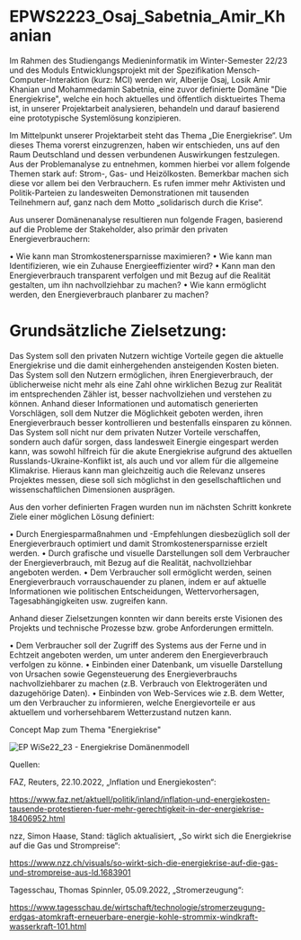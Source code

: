# EPWS2223_Osaj_Sabetnia_Amir_Khanian

Im Rahmen des Studiengangs Medieninformatik im Winter-Semester 22/23 und des Moduls Entwicklungsprojekt mit der Spezifikation Mensch-Computer-Interaktion (kurz: MCI) werden wir, Alberije Osaj, Losik Amir Khanian und Mohammedamin Sabetnia, eine zuvor definierte Domäne "Die Energiekrise", welche ein hoch aktuelles und öffentlich disktueirtes Thema ist, in unserer Projektarbeit analysieren, behandeln und darauf basierend eine prototypische Systemlösung konzipieren. 

Im Mittelpunkt unserer Projektarbeit steht das Thema „Die Energiekrise“. Um dieses Thema vorerst einzugrenzen, haben wir entschieden, uns auf den Raum Deutschland und dessen verbundenen Auswirkungen festzulegen. Aus der Problemanalyse zu entnehmen, kommen hierbei vor allem folgende Themen stark auf: Strom-, Gas- und Heizölkosten. Bemerkbar machen sich diese vor allem bei den Verbrauchern. Es rufen immer mehr Aktivisten und Politik-Parteien zu landesweiten Demonstrationen mit tausenden Teilnehmern auf, ganz nach dem Motto „solidarisch durch die Krise“. 

Aus unserer Domänenanalyse resultieren nun folgende Fragen, basierend auf die Probleme der Stakeholder, also primär den privaten Energieverbrauchern:

•	Wie kann man Stromkostenersparnisse maximieren? 
•	Wie kann man Identifizieren, wie ein Zuhause Energieeffizienter wird? 
•	Kann man den Energieverbrauch transparent verfolgen und mit Bezug auf die Realität gestalten, um ihn nachvollziehbar zu machen?
•	Wie kann ermöglicht werden, den Energieverbrauch planbarer zu machen?

# Grundsätzliche Zielsetzung: 

Das System soll den privaten Nutzern wichtige Vorteile gegen die aktuelle Energiekrise und die damit einhergehenden ansteigenden Kosten bieten. Das System soll den Nutzern ermöglichen, ihren Energieverbrauch, der üblicherweise nicht mehr als eine Zahl ohne wirklichen Bezug zur Realität im entsprechenden Zähler ist, besser nachvollziehen und verstehen zu können. Anhand dieser Informationen und automatisch generierten Vorschlägen, soll dem Nutzer die Möglichkeit geboten werden, ihren Energieverbrauch besser kontrollieren und bestenfalls einsparen zu können. Das System soll nicht nur dem privaten Nutzer Vorteile verschaffen, sondern auch dafür sorgen, dass landesweit Einergie eingespart werden kann, was sowohl hilfreich für die akute Energiekrise aufgrund des aktuellen Russlands-Ukraine-Konflikt ist, als auch und vor allem für die allgemeine Klimakrise. Hieraus kann man gleichzeitig auch die Relevanz unseres Projektes messen, diese soll sich möglichst in den gesellschaftlichen und wissenschaftlichen Dimensionen ausprägen. 

Aus den vorher definierten Fragen wurden nun im nächsten Schritt konkrete Ziele einer möglichen Lösung definiert:

•	Durch Energiesparmaßnahmen und -Empfehlungen diesbezüglich soll der Energieverbrauch optimiert und damit Stromkostenersparnisse erzielt werden. 
•	Durch grafische und visuelle Darstellungen soll dem Verbraucher der Energieverbrauch, mit Bezug auf die Realität, nachvollziehbar angeboten werden. 
•	Dem Verbraucher soll ermöglicht werden, seinen Energieverbrauch vorrauschauender zu planen, indem er auf aktuelle Informationen wie politischen Entscheidungen, Wettervorhersagen, Tagesabhängigkeiten usw. zugreifen kann. 

Anhand dieser Zielsetzungen konnten wir dann bereits erste Visionen des Projekts und technische Prozesse bzw. grobe Anforderungen ermitteln.

•	Dem Verbraucher soll der Zugriff des Systems aus der Ferne und in Echtzeit angeboten werden, um unter anderem den Energieverbrauch verfolgen zu könne.
•	Einbinden einer Datenbank, um visuelle Darstellung von Ursachen sowie Gegensteuerung des Energieverbrauchs nachvollziehbarer zu machen (z.B. Verbrauch von Elektrogeräten und dazugehörige Daten). 
•	Einbinden von Web-Services wie z.B. dem Wetter, um den Verbraucher zu informieren, welche Energievorteile er aus aktuellem und vorhersehbarem Wetterzustand nutzen kann.


Concept Map zum Thema "Energiekrise"

![EP WiSe22_23 - Energiekrise Domänenmodell](https://user-images.githubusercontent.com/92301157/198920005-c2cc3d8a-bae2-4fc8-99ff-28c07ec04427.jpg)

Quellen:

FAZ, Reuters, 22.10.2022, „Inflation und Energiekosten“:

https://www.faz.net/aktuell/politik/inland/inflation-und-energiekosten-tausende-protestieren-fuer-mehr-gerechtigkeit-in-der-energiekrise-18406952.html

nzz, Simon Haase, Stand: täglich aktualisiert, „So wirkt sich die Energiekrise auf die Gas und Strompreise“:

https://www.nzz.ch/visuals/so-wirkt-sich-die-energiekrise-auf-die-gas-und-strompreise-aus-ld.1683901

Tagesschau, Thomas Spinnler, 05.09.2022, „Stromerzeugung“:

https://www.tagesschau.de/wirtschaft/technologie/stromerzeugung-erdgas-atomkraft-erneuerbare-energie-kohle-strommix-windkraft-wasserkraft-101.html
